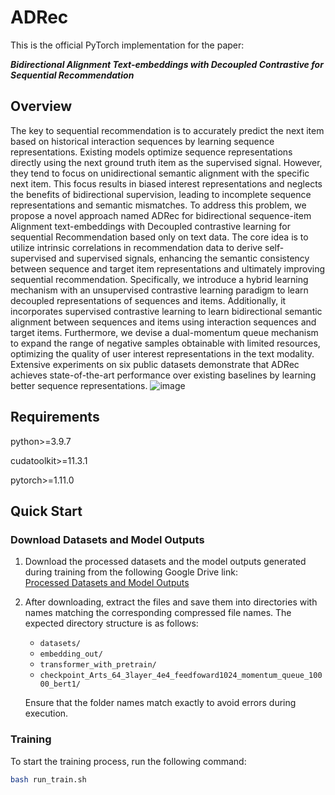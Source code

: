 # ADRec

This is the official PyTorch implementation for the paper:

***Bidirectional Alignment Text-embeddings with Decoupled Contrastive for Sequential Recommendation***



## Overview
The key to sequential recommendation is to accurately predict the next item based on historical interaction sequences by learning sequence representations. Existing models optimize sequence representations directly using the next ground truth item as the supervised signal. However, they tend to focus on unidirectional semantic alignment with the specific next item. This focus results in biased interest representations and neglects the benefits of bidirectional supervision, leading to incomplete sequence representations and semantic mismatches. To address this problem, we propose a novel approach named ADRec for bidirectional sequence-item Alignment text-embeddings with Decoupled contrastive learning for sequential Recommendation based only on text data. The core idea is to utilize intrinsic correlations in recommendation data to derive self-supervised and supervised signals, enhancing the semantic consistency between sequence and target item representations and ultimately improving sequential recommendation. Specifically, we introduce a hybrid learning mechanism with an unsupervised contrastive learning paradigm to learn decoupled representations of sequences and items. Additionally, it incorporates supervised contrastive learning to learn bidirectional semantic alignment between sequences and items using interaction sequences and target items. Furthermore, we devise a dual-momentum queue mechanism to expand the range of negative samples obtainable with limited resources, optimizing the quality of user interest representations in the text modality. Extensive experiments on six public datasets demonstrate that ADRec achieves state-of-the-art performance over existing baselines by learning better sequence representations.
![image](https://github.com/user-attachments/assets/2c94ce44-30b0-4b4b-ae90-b23bd9557fc8)


## Requirements

python>=3.9.7

cudatoolkit>=11.3.1

pytorch>=1.11.0

## Quick Start
### **Download Datasets and Model Outputs**  
1. Download the processed datasets and the model outputs generated during training from the following Google Drive link:  
   [Processed Datasets and Model Outputs](https://drive.google.com/file/d/1ckwcigDvkQ7lvOJIIpNdwvD-tHt17WIS/view?usp=drive_link)  

2. After downloading, extract the files and save them into directories with names matching the corresponding compressed file names. The expected directory structure is as follows:  
   - `datasets/`  
   - `embedding_out/`  
   - `transformer_with_pretrain/`  
   - `checkpoint_Arts_64_3layer_4e4_feedfoward1024_momentum_queue_10000_bert1/`  

   Ensure that the folder names match exactly to avoid errors during execution.


### **Training**
To start the training process, run the following command:  
```bash
bash run_train.sh
